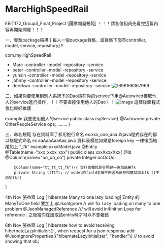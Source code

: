 # MarcHighSpeedRail
EEIT172_Group3_Final_Project
[團隊開發規範] ！！！請各位組員先看完這篇內容再開始開發！！！

一、專案package結構  [ 每人一個package群集，該群集下面有controller, model, service, repository] !!

com.myHighSpeedRail
- Marc
  -controller
  -model
  -repository
  -service
- peter
  -controller
  -model
  -repository
  -service
- yuhsin
  -controller
  -model
  -repository
  -service
- johnny
  -controller
  -model
  -repository
  -service
- derekwu
  -controller
  -model
  -repository
  -service
  ![1699166367969](https://github.com/YIIIIIACH/MarcHighSpeedRail/assets/42449396/0cf6cf9c-daa9-45e7-8722-90b52b4730a7)

  
二、如果你要使用到別人系統下的Dao請在你的serivce下用@Autowired獲取他人的service進行操作，！！不要直接使用他人的Dao！！
![image](https://github.com/YIIIIIACH/MarcHighSpeedRail/assets/42449396/fee8af52-45b5-40a7-877c-8821ca936e04)
這樣後面程式會比較好維護

example:我要使用他人的service
public class myService{
	@Autowired
 	private OtherPeopleService ops;
  ........
  }

三、命名規範 存在資料庫了都用蛇行命名 ex:xxx_ooo_aaa  以java程式存在的都以駱駝式命名 ex aaAaaAaaAaa.java
資料表欄位如果是foreign key 一律後面結尾加上 "_fk" 
example
xxxxModel.java
@Entity
@Table(name="xxx_xxxx_xxx")
public class xxxXxxxXxx{
	@Id
 	@Column(name="oo_oo_oo")
  	private Integer ooOoOo;

    	@Column(name="tt_tt_tt_fk")// 資料表欄位是參照鍵一律加底線fk
     	private String ttTtTt; // model的field名稱不用因為是參照鍵就加上fk [[不用加fk]]
}


4th Nov 張益齊 Log [ hibernate Many to one lazy loading]
Entity 的ManyToOne field 要加上
	@JsonIgnore  // will fix Lazy loading on many to one problem
	@JsonManagedReference  /// will avoid inifinition Loop for reference .
 之後當你在讀取該entity時才可以不會報錯

 6th Nov 張益齊 Log [ hibernate how to avoid receiving hibernateLazyInitialer:{} , when request for a json response
add  @JsonIgnoreProperties({"hibernateLazyInitializer", "handler"}) // to avoid showing that obj
